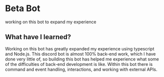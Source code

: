 # Beta Bot
working on this bot to expand my experience

## What have I learned?
Working on this bot has greatly expanded my experience using typescript and Node.js. This discord bot is almost 100% back-end work, which I have done very little of, so building this bot has helped me experience what some of the difficulties of back-end development is like. Within this bot there is command and event handling, interactions, and working with external APIs.